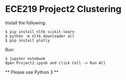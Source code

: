 # ECE219 Project2 Clustering
Install the following:
```
$ pip install nltk scikit-learn
$ python -m nltk.downloader all
$ pip install plotly
```

Run:
```
$ jupyter notebook
Open Project2.ipynb and click Cell -> Run All
```

** Please use Python 3 **
